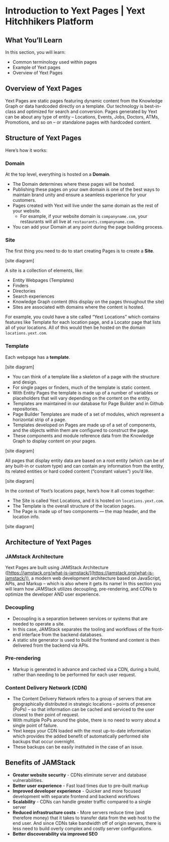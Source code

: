 # Introduction to Yext Pages | Yext Hitchhikers Platform

## What You’ll Learn

In this section, you will learn:

- Common terminology used within pages
- Example of Yext pages
- Overview of Yext Pages

## Overview of Yext Pages

Yext Pages are static pages featuring dynamic content from the Knowledge Graph or data hardcoded directly on a template. Our technology is best-in-class and optimized for search and conversion. Pages generated by Yext can be about any type of entity – Locations, Events, Jobs, Doctors, ATMs, Promotions, and so on – or standalone pages with hardcoded content.

## Structure of Yext Pages

Here’s how it works:

### Domain

At the top level, everything is hosted on a **Domain**.

- The Domain determines where these pages will be hosted.
- Publishing these pages on your own domain is one of the best ways to maintain brand unity and ensure a seamless experience for your customers.
- Pages created with Yext will live under the same domain as the rest of your website.
  - For example, if your website domain is `companyname.com`, your restaurants will all live at `restaurants.companyname.com`.
- You can add your Domain at any point during the page building process.

### Site

The first thing you need to do to start creating Pages is to create a **Site**.

[site diagram]

A site is a collection of elements, like:

- Entity Webpages (Templates)
- Finders
- Directories
- Search experiences
- Knowledge Graph content (this display on the pages throughout the site)
- Sites are associated with domains where the content is hosted.

For example, you could have a site called “Yext Locations” which contains features like Template for each location page, and a Locator page that lists all of your locations. All of this would then be hosted on the domain `locations.yext.com`.

### Template

Each webpage has a **template**.

[site diagram]

- You can think of a template like a skeleton of a page with the structure and design.
- For single pages or finders, much of the template is static content.
- With Entity Pages the template is made up of a number of variables or placeholders that will vary depending on the content on the entity.
- Templates are maintained in our database for Page Builder and in Github repositories.
- Page Builder Templates are made of a set of modules, which represent a horizontal strip of a page.
- Templates developed on Pages are made up of a set of components, and the objects within them are configured to construct the page.
- These components and module reference data from the Knowledge Graph to display content on your pages.

[site diagram]

All pages that display entity data are based on a root entity (which can be of any built-in or custom type) and can contain any information from the entity, its related entities or hard coded content (“constant values”) you’d like.

[site diagram]

In the context of Yext’s locations page, here’s how it all comes together:

- The Site is called Yext Locations, and it is hosted on `locations.yext.com`.
- The Template is the overall structure of the location pages.
- The Page is made up of two components — the map header, and the location info.

[site diagram]

## Architecture of Yext Pages

### JAMstack Architecture

Yext Pages are built using JAMStack Architecture ([https://jamstack.org/what-is-jamstack/](https://jamstack.org/what-is-jamstack/)), a modern web development architecture based on JavaScript, APIs, and Markup – which is also where it gets its name! In this section you will learn how JAMStack utilizes decoupling, pre-rendering, and CDNs to optimize the developer AND user experience.

### Decoupling

- Decoupling is a separation between services or systems that are needed to operate a site.
- In this case, JAMStack separates the tooling and workflows of the front-end interface from the backend databases.
- A static site generator is used to build the frontend and content is then delivered from the backend via APIs.

### Pre-rendering

- Markup is generated in advance and cached via a CDN, during a build, rather than needing to be performed for each user request.

### Content Delivery Network (CDN)

- The Content Delivery Network refers to a group of servers that are geographically distributed in strategic locations – points of presence (PoPs) – so that information can be cached and serviced to the user closest to their point of request.
- With multiple PoPs around the globe, there is no need to worry about a single point of failure.
- Yext keeps your CDN loaded with the most up-to-date information which provides the added benefit of automatically performed site backups that occur overnight.
- These backups can be easily instituted in the case of an issue.

## Benefits of JAMStack

- **Greater website security** - CDNs eliminate server and database vulnerabilities.
- **Better user experience** - Fast load times due to pre-built markup
- **Improved developer experience** - Quicker and more focused development with separate frontend and backend workflows
- **Scalability** - CDNs can handle greater traffic compared to a single server
- **Reduced infrastructure costs** - More servers reduce time (and therefore money) that it takes to transfer data from the web host to the end user. And since CDNs take bandwidth off of origin servers, there is less need to build overly complex and costly server configurations.
- **Better discoverability via improved SEO**
